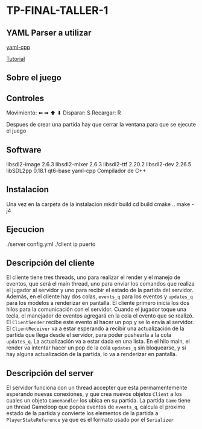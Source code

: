 # TP-FINAL-TALLER-1

## YAML Parser a utilizar

[yaml-cpp](https://github.com/jbeder/yaml-cpp)

[Tutorial](https://github.com/jbeder/yaml-cpp/wiki/Tutorial)

## Sobre el juego

## Controles
Movimiento: ⬅ ➡ ⬆ ⬇
Disparar: S
Recargar: R

Despues de crear una partida hay que cerrar la ventana para que se ejecute el juego

## Software
libsdl2-image 2.6.3
libsdl2-mixer 2.6.3
libsdl2-ttf 2.20.2
libsdl2-dev 2.26.5
libSDL2pp 0.18.1
qt6-base
yaml-cpp
Compilador de C++

## Instalacion
Una vez en la carpeta de la instalacion
mkdir build
cd build
cmake ..
make -j4

## Ejecucion
./server config.yml
./client ip puerto

## Descripción del cliente

El cliente tiene tres threads, uno para realizar el render y el manejo de eventos, que será el main thread, uno para enviar los comandos que realiza el jugador al servidor y uno para recibir el estado de la partida del servidor. Además, en el cliente hay dos colas, `events_q` para los eventos y `updates_q` para los modelos a renderizar en pantalla.
El cliente primero inicia los dos hilos para la comunicación con el servidor. Cuando el jugador toque una tecla, el manejador de eventos agregará en la cola el evento que se realizó. El `ClientSender` recibe este evento al hacer un pop y se lo envía al servidor. El `ClientReceiver` va a estar esperando a recibir una actualización de la partida que llega desde el servidor, para poder pushearla a la cola `updates_q`. La actualización va a estar dada en una lista. En el hilo main, el render va intentar hacer un pop de la cola `updates_q` sin bloquearse, y si hay alguna actualización de la partida, lo va a renderizar en pantalla.

## Descripción del server

El servidor funciona con un thread accepter que esta permamentemente esperando nuevas conexiones, y que crea nuevos objetos `Client` a los cuales un objeto `GameHandler` los ubica en su partida. La partida `Game` tiene un thread Gameloop que popea eventos de `events_q`, calcula el proximo estado de la partida y convierte los elementos de la partida a `PlayerStateReference` ya que es el formato usado por el `Serializer`
